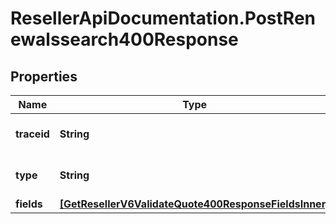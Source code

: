 # ResellerApiDocumentation.PostRenewalssearch400Response

## Properties

Name | Type | Description | Notes
------------ | ------------- | ------------- | -------------
**traceid** | **String** | Unique Id to identify error. | [optional] 
**type** | **String** | Describes the type of the error. | [optional] 
**fields** | [**[GetResellerV6ValidateQuote400ResponseFieldsInner]**](GetResellerV6ValidateQuote400ResponseFieldsInner.md) |  | [optional] 


